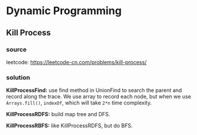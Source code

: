 # Dynamic Programming

## Kill Process

### source

leetcode: https://leetcode-cn.com/problems/kill-process/

### solution

**KillProcessFind:** use find method in UnionFind to search the parent and record along the trace. We use array to record each node, but when we use `Arrays.fill()`, `indexOf`, which will take `2*n` time complexity. 

**KillProcessRDFS:** build map tree and DFS.

**KillProcessRBFS:** like KillProcessRDFS, but do BFS.

